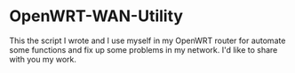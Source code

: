 # OpenWRT-WAN-Utility
This the script I wrote and I use myself in my OpenWRT router for automate some functions and fix up some problems in my network. I'd like to share with you my work.
